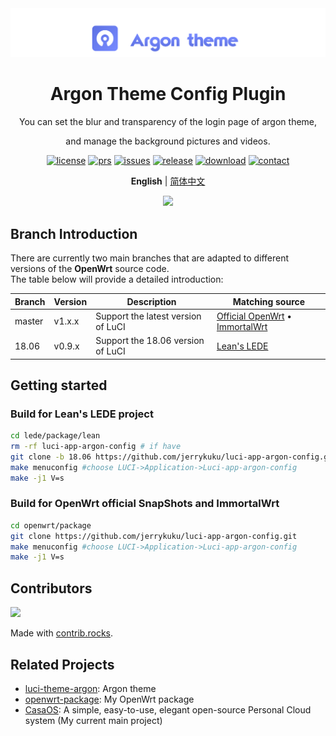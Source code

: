 <!-- markdownlint-configure-file {
  "MD013": {
    "code_blocks": false,
    "tables": false,
    "line_length":200
  },
  "MD033": false,
  "MD041": false
} -->

[license]: /LICENSE
[license-badge]: https://img.shields.io/github/license/jerrykuku/luci-app-argon-config?style=flat-square&a=1
[prs]: https://github.com/jerrykuku/luci-app-argon-config/pulls
[prs-badge]: https://img.shields.io/badge/PRs-welcome-brightgreen.svg?style=flat-square
[issues]: https://github.com/jerrykuku/luci-app-argon-config/issues/new
[issues-badge]: https://img.shields.io/badge/Issues-welcome-brightgreen.svg?style=flat-square
[release]: https://github.com/jerrykuku/luci-app-argon-config/releases
[release-badge]: https://img.shields.io/github/v/release/jerrykuku/luci-app-argon-config?include_prereleases&style=flat-square
[download]: https://github.com/jerrykuku/luci-app-argon-config/releases
[download-badge]: https://img.shields.io/github/downloads/jerrykuku/luci-app-argon-config/total?style=flat-square
[contact]: https://t.me/jerryk6
[contact-badge]: https://img.shields.io/badge/Contact-telegram-blue?style=flat-square
[en-us-link]: /README.md
[zh-cn-link]: /README_ZH.md
[en-us-release-log]: /RELEASE.md
[zh-cn-release-log]: /RELEASE_ZH.md
[config-link]: https://github.com/jerrykuku/luci-app-argon-config/releases
[lede]: https://github.com/coolsnowwolf/lede
[official]: https://github.com/openwrt/openwrt
[immortalwrt]: https://github.com/immortalwrt/immortalwrt

<div align="center">
<img src="https://raw.githubusercontent.com/jerrykuku/staff/master/argon_title4.svg">

# Argon Theme Config Plugin

You can set the blur and transparency of the login page of argon theme,

and manage the background pictures and videos.

[![license][license-badge]][license]
[![prs][prs-badge]][prs]
[![issues][issues-badge]][issues]
[![release][release-badge]][release]
[![download][download-badge]][download]
[![contact][contact-badge]][contact]

**English** |
[简体中文][zh-cn-link]

<img src="https://raw.githubusercontent.com/jerrykuku/staff/master/argon2.gif">
</div>

## Branch Introduction

There are currently two main branches that are adapted to different versions of the **OpenWrt** source code.  
The table below will provide a detailed introduction:

| Branch | Version | Description                        | Matching source                                           |
| ------ | ------- | ---------------------------------- | --------------------------------------------------------- |
| master | v1.x.x  | Support the latest version of LuCI | [Official OpenWrt][official] • [ImmortalWrt][immortalwrt] |
| 18.06  | v0.9.x  | Support the 18.06 version of LuCI  | [Lean's LEDE][lede]                                         |

## Getting started

### Build for Lean's LEDE project

```bash
cd lede/package/lean
rm -rf luci-app-argon-config # if have
git clone -b 18.06 https://github.com/jerrykuku/luci-app-argon-config.git luci-app-argon-config
make menuconfig #choose LUCI->Application->Luci-app-argon-config
make -j1 V=s
```

### Build for OpenWrt official SnapShots and ImmortalWrt

```bash
cd openwrt/package
git clone https://github.com/jerrykuku/luci-app-argon-config.git
make menuconfig #choose LUCI->Application->Luci-app-argon-config
make -j1 V=s
```

## Contributors

<a href="https://github.com/jerrykuku/luci-app-argon-config/graphs/contributors">
  <img src="https://contrib.rocks/image?repo=jerrykuku/luci-app-argon-config" />
</a>

Made with [contrib.rocks](https://contrib.rocks).

## Related Projects

- [luci-theme-argon](https://github.com/jerrykuku/luci-theme-argon): Argon theme
- [openwrt-package](https://github.com/jerrykuku/openwrt-package): My OpenWrt package
- [CasaOS](https://github.com/IceWhaleTech/CasaOS): A simple, easy-to-use, elegant open-source Personal Cloud system (My current main project)
